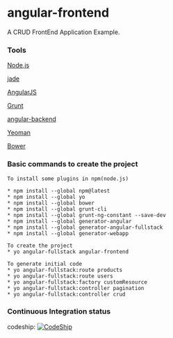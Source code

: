 

# angular-frontend

A CRUD FrontEnd Application Example.


### Tools

[Node.js](https://nodejs.org/)

[jade](http://jade-lang.com/)

[AngularJS](https://angularjs.org/)

[Grunt](http://gruntjs.com/)

[angular-backend](https://github.com/wellspring-framework/angular-backend)

[Yeoman](http://yeoman.io/)

[Bower](http://bower.io/)

### Basic commands to create the project

	To install some plugins in npm(node.js)

	* npm install --global npm@latest
	* npm install --global yo
	* npm install --global bower
	* npm install --global grunt-cli
	* npm install --global grunt-ng-constant --save-dev
	* npm install --global generator-angular
	* npm install --global generator-angular-fullstack
	* npm install --global generator-webapp
	
	To create the project
	* yo angular-fullstack angular-frontend

	To generate initial code
	* yo angular-fullstack:route products
	* yo angular-fullstack:route users
	* yo angular-fullstack:factory customResource
	* yo angular-fullstack:controller pagination
	* yo angular-fullstack:controller crud
	
	
### Continuous Integration status

codeship: [![CodeShip](https://codeship.com/projects/0dfea790-e6af-0132-beb4-32d84f3372de/status?branch=master)](https://codeship.com/projects/82321)




